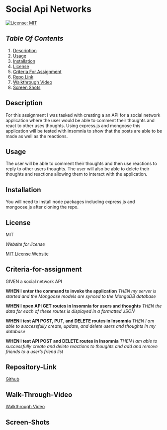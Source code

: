# Social Api Networks


[![License: MIT](https://img.shields.io/badge/License-MIT-yellow.svg)](https://opensource.org/licenses/MIT)

## _Table Of Contents_

1. [Description](#description)
2. [Usage](#usage)
3. [Installation](#installation)
4. [License](#license)
5. [Criteria For Assignment](#criteria-for-assignment)
6. [Repo Link](#repository-link)
7. [Walkthrough Video](#walk-through-video)
8. [Screen Shots](#screen-shots)

## Description

For this assignment I was tasked with creating a an API for a social network application where the user would be able to comment their thoughts and react to other uses thoughts. Using express.js and mongoose this application will be tested with insomnia to show that the posts are able to be made as well as the reactions. 

## Usage

The user will be able to comment their thoughts and then use reactions to reply to other users thoughts. The user will also be able to delete their thoughts and reactions allowing them to interact with the application.

## Installation

You will need to install node packages including express.js and mongoose.js after cloning the repo.

## License

MIT

_Website for license_

[MIT License Website](https://mit-license.org/)

## Criteria-for-assignment

GIVEN a social network API

**WHEN I enter the command to invoke the application**
*THEN my server is started and the Mongoose models are synced to the MongoDB database*

**WHEN I open API GET routes in Insomnia for users and thoughts**
*THEN the data for each of these routes is displayed in a formatted JSON*

**WHEN I test API POST, PUT, and DELETE routes in Insomnia**
*THEN I am able to successfully create, update, and delete users and thoughts in my database*

**WHEN I test API POST and DELETE routes in Insomnia**
*THEN I am able to successfully create and delete reactions to thoughts and add and remove friends to a user’s friend list*

## Repository-Link

[Github](https://github.com/PintoDrop/socialapi)

## Walk-Through-Video

[Walkthrough Video]()

## Screen-Shots

![]()


<!-- 
finish first route before testing with npm start
finish models then move to routes 
 -->